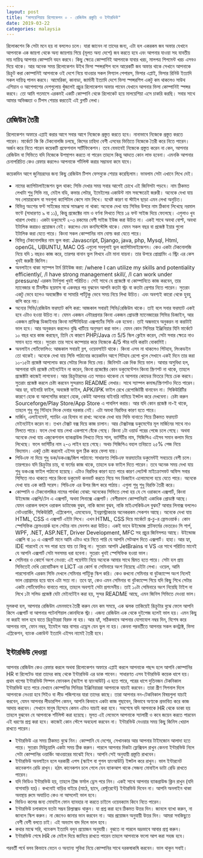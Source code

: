 ```yaml
---
layout: post
title: "মালয়েশিয়ায় রিলোকেশন ০ - রেজিউম প্রস্তুতি ও ইন্টারভিউ"
date: 2019-03-22
categories: malaysia
---
```

রিলোকশেন কি সেটা মনে হয় না বললেও চলে। যারা জানেন না তাদের জন্য, এটা হল একরকম জব অফার যেখানে আপনাকে এক জায়গা থেকে অন্য জায়গায় গিয়ে (মূলত অন্য দেশে) জব করতে হবে এবং আপনার যাওয়া সহ যাবতীয় দায় দায়িত্ব আপনার কোম্পানি বহন করবে। কিছু ক্ষেত্রে কোম্পানিই আপনাকে যাবার খরচ, মালপত্র শিপমেন্ট খরচ এসবও দিয়ে থাকে। আর অনেক সময় রিলোকেশন উইথ ভিসা স্পন্সরশিপ বলে আরেকটি জব অফার থাকে সেখানে আপনাকে রিক্রুট করা কোম্পানিই আপনাকে ওই দেশে নিয়ে যাওয়ার সকল লিগ্যাল পেপারস, ভিসার এপ্লাই, ভিসার রিনিউ ইত্যাদি সকল দায়িত্ব পালন করবে। আমেরিকা, কানাডা, জার্মানী ইত্যাদি দেশে ভিসা স্পন্সরশিপ একটু কম থাকলেও সাউথ এশিয়ান ও আশেপাশের দেশগুলোয় খুঁজলেই প্রচুর রিলোকেশন অফার পাবেন যেখানে আপনার ভিসা কোম্পানিই স্পন্সর করবে। তো আমি গতমাসে এরকমই একটি কোম্পানি থেকে রিলোকেট হয়ে মালয়েশিয়া এসে চাকরি করছি। সবার সাথে আমার অভিজ্ঞতা ও টিপস শেয়ার করতেই এই ব্লগটি লেখা।

## রেজিউম তৈরী

রিলোকেশন অফারে এপ্লাই করার আগে সবার আগে নিজেকে প্রস্তুত করতে হবে। নানাভাবে নিজেকে প্রস্তুত করতে পারেন। মার্কেটে কি কি টেকনোলজি চলছে, কিসের চাহিদা বেশী এসবের ভিত্তিতে নিজেকে তৈরী করে নিতে পারেন। অর্জন করে নিতে পারেন কয়েকটি প্রফেশনাল সার্টিফিকেশন। তবে যেভাবেই নিজেকে প্রস্তুত করেন না কেন, আপনার রেজিউম বা সিভিতে যদি নিজেকে উপস্থাপন করতে না পারেন তাহলে কিন্তু আদতে কোন লাভ হবেনা। এমনকি আপনার চেনাপরিচিত কেও রেফার করলেও আপনাকে শর্টলিস্ট করার সম্ভাবনা কমে যাবে।

কয়েকদিন আগে জুনিয়রদের জন্য কিছু রেজিউম টিপস ফেসবুকে শেয়ার করেছিলাম। ভাবলাম সেটা এখানে লিখে দেই।

* নামের ক্যাপিটালাইজেশন ভুল থাকা: সিভি দেখার সময় সবার আগেই চোখে এই জিনিসটা পড়বে। নাম ঠিকমত লেখাটা শুধু সিভি নয়, মেইল বডি, কভার লেটার, ইমেইলের একাউন্ট নাম সবক্ষেত্রেই জরুরী। অনেকে দেখা যায় সব লোয়ারকেস বা সবগুলা ক্যাপিটাল কেসে নাম লিখে। যথেষ্ট কারণ বা স্টাইল ছাড়া এমন লেখা অনুচিত।
* বিভিন্ন অংশের ফন্ট সাইজের মাঝে সামঞ্জস্য না থাকা: অনেকে দেখা যায় সিভির উপরে নাম ঠিকানা লিখেছে নরমাল ফন্টে (সাধারণত ৯ বা ১১), কিন্তু প্রজেক্টের নাম ও বর্ণনা লিখতে গিয়ে ১৪ ফন্ট সাইজ দিয়ে ফেলেছে। এগুলাও খুব খারাপ দেখায়। একটা ডকুমেন্টে ২-৩ রকমের বেশী সাইজ ইউজ করা উচিত না। একই সাথে অযথা বোল্ট, অযথা ইটালিক করারও প্রয়োজন নেই। করলেও যেন কনসিস্টেন্সি থাকে। যেমন সকল বছর বা প্রজেক্ট ইয়ার গুলো ইটালিক করা যেতে পারে। কিংবা সকল কোম্পানির নাম বোল্ড করা যেতে পারে।
* বিভিন্ন টেকনোলজির নাম ভুল করা: Javascript, Django, java, php, Mysql, Html, openGL, UBUNTU, MAC OS এগুলো সবগুলাই ভুল ক্যাপিটালাইজেশন। কেও একটা টেকনোলজি নিয়ে যদি ১ বছরও কাজ করে, তারপর বানান ভুল লিখবে এটা মানা যায়না। তার উপরে প্রোগ্রামিং এ স্ট্রিং এর কেস খুবই জরুরী জিনিস।
* অনলাইনে থাকা স্যাম্পল টার্ম রিইউজ করা: /where I can utilize my skills and potentiality efficiently/, /I have strong management skill/, /I can work under pressure/ এরকম টার্মগুলা খুবই পরিচিত। সেই সাথে যে প্রজেক্টে বা কোম্পানিতে কাজ করবেন, তার ম্যানেজার বা টিমলীড ছয়মাস বা একবছর পর বুঝবেন আপনি কতটা স্ট্রং বা কতটা প্রেশার নিতে পারেন। সুতরাং একটু ভেবে হলেও অবজেক্টিভ বা সামারি পার্টটুকু ভেবে সময় নিয়ে লিখা উচিত। এবং অবশ্যই কারো থেকে হুবহু কপি করে নয়।
* অন্যের সিভি/রেজিউম ফরম্যাট কপি করা: আজকাল সবারই সিভি/রেজিউম থাকে। তাই বলে সবার ফরম্যাট একই হবে এটাও হওয়া উচিত না। যেমন একজন এন্টারপ্রনার কিংবা একজন প্রোডাক্ট ম্যানেজারের সিভির ডিজাইন, আর একজন গ্রাফিক্স ডিজাইনার কিংবা মাল্টিমিডিয়া এক্সপার্টের সিভি এক হবেনা। তাই অন্ধভাবে অনুকরন না করাটাই ভাল হবে। আর অনুকরন করলেও বুদ্ধি খাটিয়ে অনুসরণ করা ভাল। যেমন কোন সিনিয়র ইঞ্জিনিয়ার যিনি মার্কেটে ১০ বছর ধরে কাজ করছেন, তিনি যে কারণে PHP/Java তে 5/5 স্কিল ক্লেইম করেন, সেটা সবার ক্ষেত্রে নাও সমান হতে পারে। সুতরাং তার সাথে কম্পেয়ার করে নিজেকে 4/5 স্টার দাবি করাটা বোকামিই।
* অনলাইন পোর্টফোলিও: আজকাল সবারই ব্লগ, ওয়েবসাইট থাকে। কিংবা এসব না থাকলেও গিটহাব, লিংকডইন তো থাকেই। অনেকে দেখা যায় সিভি পাঠানোর কয়েকদিন আগে গিটহাব রেপো খুলে সেখানে একই দিনে তার করা ১০-১৫টা প্রজেক্ট আপলোড করে সেটার লিংক দিয়ে দেয়। জিনিসটা এক দিক দিয়ে ভাল। আবার অসুবিধা হল, আপনারা যদি প্রজেক্ট মেইনটেইন না করেন, কিংবা প্রজেক্টের কোন ডকুমেন্টেশন কিংবা স্ক্রিণশট না থাকে, তাহলে প্রজেক্টটা কাজেই লাগবেনা। আর রিক্রুটারদের এত সময়ও থাকেনা যে আপনার কোডের ভিতরে গিয়ে চেক করবে। সুতরাং প্রজেক্ট করলে চেষ্টা করবেন সুন্দরমত README লেখার। সাথে স্যাম্পল কমান্ড/স্ক্রিণশটও দিতে পারেন। আর হ্যা, বাইনারি ফাইল, অবজেক্ট ফাইল, APK/IPK ফাইল রেখে রেপোজিটরী বানাবেন না। সিকিউরিটির কারণে হোক বা আলসেমির কারণে হোক, কেউই আপনার বাইনারি নামিয়ে ইন্সটল করে দেখবেনা। চেষ্টা করুন Sourceforge/Play Store/App Store এ পাবলিশ করার। আর যদি কোন প্রজেক্ট না-ই থাকে, তাহলে শুধু শুধু গিটহাব লিংক দেবার দরকার নেই। এটা অযথা বিরক্তির কারণ হতে পারে।
* মার্জিন, এলাইনমেন্ট, প্যাডিং এর হিসাব না রাখা: অনেকে দেখা যায় সিভি বানাতে গিয়ে ঠিকমত ফরম্যাট মেইনটেইন করেন না। তখন টেক্সট বক্স দিয়ে কাজ চালান। আর টেক্সটবক্স ডকুমেন্টের মূল মার্জিনের সাথে নাও মিলতে পারে। ফলে দেখা যায় লেখা একপাশে বেঁকে গেছে। কিংবা ১টা ওয়ার্ড পরের পেজে চলে গেছে। অথবা অনেকে দেখা যায় এজুকেশনাল ব্যাকগ্রাউন্ড লিখতে গিয়ে সাল, ভার্সিটির নাম, সিজিপিএ এইসব সমান কলাম দিয়ে লিখেছে। ফলে ভার্সিটির নাম ২-৩ লাইন হয়ে গেছে। অথচ সিজিপিএ বহাল তবিয়তে ২৫% পেজ নিয়ে বিদ্যমান। একটু চেষ্টা করলেই এইসব ভুল ঠিক করে ফেলা যায়।
* পিডিএফ না দিয়ে শুধু ডক/ডকএক্স/জিপ পাঠানো: সাধারণত পিডিএফ ফরম্যাটের ডকুমেন্টই সবচেয়ে বেশী চলে। তারপরেও যদি রিক্রুটার চায়, বা ফর্মের কাজ থাকে, তাহলে ডক ফাইল দিতে পারেন। তবে অনেক সময় দেখা যায় শুধু ডকএক্স ফাইল পাঠানো হয়েছে। এটাও বিরক্তির কারণ হতে পারে কারণ লেটেস্ট মাইক্রোসফট অফিস সবার পিসিতে নাও থাকতে পারে কিংবা ডকুমেন্ট কনভার্ট করতে গিয়ে সব ডিজাইন এলোমেলো হয়ে যেতে পারে। অনেকে দেখা যায় এক কাঠি সরেস। পিডিএফ এর উপর জিপ করে পাঠায়। এগুলা শুধু শুধু বিরক্তি তৈরী করে।
* কোম্পানি ও টেকনোলজির নামের পার্থক্য বোঝা: অনেকের সিভিতে লেখা হয় যে সে ওরাকলে এক্সপার্ট, কিংবা উইন্ডোজ এক্সপি/টেন এ এক্সপার্ট, অথবা লিনাক্সে এক্সপার্ট। বেশীরভাগ কোম্পানিরই একাধিক প্রোডাক্ট আছে। যেমন ওরাকল বললে ওরাকল ডাটাবেজ বুঝব, নাকি জাভা বুঝব, নাকি মাইএসকিউএল বুঝব? আবার লিনাক্স বললেও নেটওয়ার্কিং, সিকিউরিটি, এপ্লিকেশন, এমবেডেড, ইনফ্রাস্ট্রাকচার অনেকরকম সেকশন আছে। অনেকে দেখা যায় HTML, CSS এ এক্সপার্ট এইটা লিখে। এখন HTML, CSS দিয়ে মার্কেটে প্র-চু-র ফ্রেমওয়ার্ক। কোন স্পেসিফিক ফ্রেমওয়ার্ক হলে সেটার নাম মেনশন করা উচিত। একই ভাবে উইন্ডোজ প্লাটফর্মের ভেতরেও সি শার্প, WPF, .NET, ASP.NET, Driver Development, MFC সহ প্রচুর জিনিসপত্র আছে। উইন্ডোজ এক্সপি বা ১০ এ এক্সপার্ট মানে আমি এটাও ধরে নিতে পারি যে আপনি সেটআপ দিতে এক্সপার্ট। হাহা। আর হ্যা, IDE পারলেই যে সব পারা হয়ে যায় তা কিন্তু না। সুতরাং আপনি JetBrains বা VS এর সাথে পরিচিত মানেই যে আপনি এক্সপার্ট সেটা সবসময় ধরা হবেনা। সুতরাং খুবই স্পেসিফিক হওয়া ভাল।
* সেমিনার ও কোর্সে অংশ নেওয়া: এই পয়েন্টটা নিয়ে অনেকে আমার সাথে দ্বিমত হতে পারে। সেটা হল প্রায় সিভিতেই দেখি রোবোটিকস বা LICT এর কোর্স বা সেমিনারে অংশ নিয়েছে এইটা লেখা। ওয়েল, আমি পারসোনালি এরকম সিভি দেখলে সেমিনার পার্টটুকু স্কিপ করি। কেও কখনো সেমিনার বা বুটক্যাম্পে অংশ নিলেই ভাল প্রোগ্রামার হয়ে যাবে এটা সত্য না। তবে হ্যা, কেও এমন সেমিনার বা বুটক্যাম্পে গিয়ে যদি কিছু শিখে সেটার একটা পোর্টফোলিও বানাতে পারে, তাহলে অবশ্যই সেটা প্রশংসনীয়। তাই ১০টা সেমিনারে অংশ নিয়েছি টাইপ না লিখে ১টা সলিড প্রজেক্ট যেটা মেইনটেইন করা হয়, সুন্দর README আছে, এমন জিনিস সিভিতে দেওয়া ভাল।

মূলকথা হল, আপনার রেজিউম এমনভাবে তৈরী করুন যেন কম সময়ে, এক ঝলক তাকিয়েই রিক্রুটার বুঝে ফেলে আপনি কিসে এক্সপার্ট বা আপনার পটেনশিয়াল কোনদিকে স্ট্রং। এজন্য রেজিউম এক থেকে দুইপেজ হলেই ভাল হয়। এমন কিছু না করাই ভাল হবে যাতে রিক্রুটাররা বিরক্ত না হয়। আর হ্যাঁ, সঠিকভাবে আপনার যোগাযোগ নম্বর দিন, বিশেষ করে আপনার নাম, ফোন নম্বর, ইমেইল আর বাসার এড্রেস যেন ভুল না হয়। কেননা পরবর্তীতে আপনার সকল কনট্রাক্ট, ভিসা এপ্লিকেশন, ব্যাংক একাউন্ট ইত্যাদি এইসব নামেই তৈরী হবে।

## ইন্টারভিউ দেওয়া

আপনার রেজিউম কেও রেফার করলে অথবা রিলোকেশন অফারে এপ্লাই করলে আপনাকে পছন্দ হলে আপনি কোম্পানির HR বা রিলেটেড যারা তাদের কাছ থেকে ইন্টারভিউ এর ডাক পাবেন। সাধারণত এসব ইন্টারভিউ কয়েক ধাপে হয়। প্রথম ধাপের ইন্টারভিউ সিম্পল ফোনকল (স্কাইপ বা হ্যাংআউট) এ হতে পারে, পরের ধাপে দুতিনজন টেকনিকাল ইন্টারভিউ হতে পারে যেখানে কোম্পানির সিনিয়র ইঞ্জিনিয়াররা আপনাকে যাচাই করবেন। তারা গ্রীণ সিগনাল দিলে আপনাকে নেওয়া হবে সিইও বা লীড পজিশনের যারা তাদের কাছে। তারা আপনার নন-টেকনিকাল বিষয়গুলা যাচাই করবেন, যেমন আপনার লীডারশিপ কেমন, আপনি কিভাবে একটা কাজ গুছাবেন, কিভাবে অণ্যকে প্রভাবিত করে কাজ আদায় করবেন। সেখানে মানুষ হিসেবে কেমন এটাও যাচাই করা হবে। সবশেষে যদি আপনাকে HR থেকে ডাকা হয় তাহলে বুঝবেন যে আপনাকে শর্টলিস্ট করা হয়েছে। মূলত এই লেভেলে আপনাকে স্যালারী ও কবে জয়েন করতে পারবেন এই ধরণের প্রশ্ন করা হবে। কাজেই কোন স্টেপে অবহেলা করবেন না। ইন্টারভিউ দেওয়ার সময় কিছু জিনিস খেয়াল রাখতে পারেন।

* ইন্টারভিউ এর সময় ঠিকমত বুঝে নিন। কোম্পানি যে দেশের, সেখানকার আর আপনার টাইমজোন আলাদা হতে পারে। সুতরাং মিউচুয়ালি একটা সময় ঠিক করুন। পারলে আপনার দিকটা ফ্লেক্সিবল রাখুন কেননা ইন্টারভিউ নিলে সেটা কোম্পানির ওয়ার্কিং আওয়ারের মাঝেই নিবে। আপনি সেই অনুযায়ী প্রস্তুতি রাখবেন।
* ইন্টারভিউ অনলাইনে হলে দরকারী এপস (স্কাইপ বা গুগল হ্যাংআউট) ইন্সটল করে রাখুন। ভাল ইন্টারনেট কানেকশন রেডি রাখুন। হঠাৎ কানেকশন চলে গেলে যেন ব্যাকআপ থাকে সেজন্য মোবাইল ডাটা রেডি রাখতে পারেন।
* যদি ভিডিও ইন্টারভিউ হয়, তাহলে প্লিজ ফর্মাল ড্রেস পরে নিন। একই সাথে আপনার ব্যাকগ্রাউন্ড ক্লিন রাখুন (যদি বাসাবাড়ি হয়)। কখনোই বাড়ির বাইরে (মাঠে, ছাদে, রেস্টুরেন্টে) ইন্টারভিউ দিবেন না। আপনি অনলাইন থাকা অবস্থায় রুমে অযাচিত কেও না আসলেই ভাল হবে।
* ভিডিও কলের জন্য মোবাইল ফোন ব্যাবহার না করতে চাইলে ওয়েবক্যাম কিনে নিতে পারেন।
* ইন্টারভিউ চলাকালে যতটা সম্ভব রিল্যাক্সড থাকুন। যা প্রশ্ন করা হবে ঠিকমত উত্তর দিন। জানলে ব্যাখা করুন, না জানলে স্কিপ করুন। না জেনেও জানার ভান করবেন না। আর প্রয়োজন অনুযায়ী উত্তর দিন। আমরা সবকিছুতে বেশী বেশী বলতে চাই। এই অভ্যাস বাদ দিলে ভাল হবে।
* কথার মাঝে সরি, থ্যাংকস ইত্যাদি বলুন প্রয়োজন অনুযায়ী। বুঝতে না পারলে ভদ্রভাবে আবার প্রশ্ন করুন।
* ইন্টারভিউ শেষে HR কে মেইল দিয়ে জানিয়ে রাখতে পারেন তাহলে আপনাকে ফলো আপ করা সহজ হবে।

পরবর্তী পর্বে বলব কিভাবে বেতন ও অন্যান্য সুবিধা নিয়ে কোম্পানির সাথে দরকষাকষি করবেন। ভাল থাকুন সবাই।
